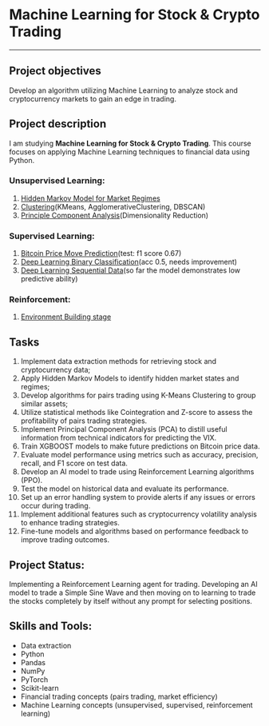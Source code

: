 # Machine Learning for Stock & Crypto Trading 
-----

## Project objectives
Develop an algorithm utilizing Machine Learning to analyze stock and cryptocurrency markets to gain an edge in trading.

## Project description 
I am studying **Machine Learning for Stock & Crypto Trading**. This course focuses on applying Machine Learning techniques to financial data using Python. 

### Unsupervised Learning:
1) [Hidden Markov Model for Market Regimes](https://github.com/dkalenov/ML-Stock-Crypto-Trading/blob/1_unsupervised-learning/Hidden_Markov_Models_for_Market_Regimes.ipynb)
2) [Clustering](https://github.com/dkalenov/ML-Stock-Crypto-Trading/blob/1_unsupervised-learning/Clustering.ipynb)(KMeans, AgglomerativeClustering, DBSCAN)
3) [Principle Component Analysis](https://github.com/dkalenov/ML-Stock-Crypto-Trading/blob/1_unsupervised-learning/Principle_Component_Analysis.ipynb)(Dimensionality Reduction)

### Supervised Learning:
1) [Bitcoin Price Move Prediction](https://github.com/dkalenov/ML-Stock-Crypto-Trading/blob/2_supervised-learning/Bitcoin_Move_Prediction.ipynb)(test: f1 score 0.67)
2) [Deep Learning Binary Classification](https://github.com/dkalenov/ML-Stock-Crypto-Trading/blob/2_supervised-learning/DL_Binary_Classification.ipynb)(acc 0.5, needs improvement)
3) [Deep Learning Sequential Data](https://github.com/dkalenov/ML-Stock-Crypto-Trading/blob/2_supervised-learning/DL_Sequential_Data.ipynb)(so far the model demonstrates low predictive ability)

### Reinforcement:
1) [Environment Building stage](https://github.com/dkalenov/ML-Stock-Crypto-Trading/blob/3_reinforcement/PPO_Sine_Wave.ipynb)


## Tasks
1. Implement data extraction methods for retrieving stock and cryptocurrency data;
2. Apply Hidden Markov Models to identify hidden market states and regimes;
3. Develop algorithms for pairs trading using K-Means Clustering to group similar assets;
4. Utilize statistical methods like Cointegration and Z-score to assess the profitability of pairs trading strategies.
5. Implement Principal Component Analysis (PCA) to distill useful information from technical indicators for predicting the VIX.
6. Train XGBOOST models to make future predictions on Bitcoin price data.
7. Evaluate model performance using metrics such as accuracy, precision, recall, and F1 score on test data.
8. Develop an AI model to trade using Reinforcement Learning algorithms (PPO).
9. Test the model on historical data and evaluate its performance.
10. Set up an error handling system to provide alerts if any issues or errors occur during trading.
11. Implement additional features such as cryptocurrency volatility analysis to enhance trading strategies.
12. Fine-tune models and algorithms based on performance feedback to improve trading outcomes.

## Project Status:
Implementing a Reinforcement Learning agent for trading.
Developing an AI model to trade a Simple Sine Wave and then moving on to learning to trade the stocks completely by itself without any prompt for selecting positions.

## Skills and Tools:
* Data extraction
* Python
* Pandas
* NumPy
* PyTorch 
* Scikit-learn
* Financial trading concepts (pairs trading, market efficiency) 
* Machine Learning concepts (unsupervised, supervised, reinforcement learning) 









